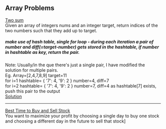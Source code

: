 ## Array Problems

[Two sum](https://leetcode.com/problems/two-sum/)<br/>
Given an array of integers nums and an integer target, return indices of the two numbers such that they add up to target.
##### make use of hash table, single for loop - during each iteration a pair of number and diff(=target-number) gets stored in the hashtable, if number in hashtable as key, return the pair. 
Note: Usually/in the que there's just a single pair, I have modified the solution for multiple pairs.<br/>
Eg. Array=[2,4,7,8,9] target=11 <br/> for i=1 hashtable= { '7': 4, '9': 2 } number=4, diff=7 <br/> for i=2 hashtable= { '7': 4, '9': 2 } number=7, diff=4 as hashtable[7] exists, push this pair to the output 
<br/>[Solution](https://github.com/nis6/DSA-JavaScript/blob/master/Arrays/TwoSum.js)

---

[Best Time to Buy and Sell Stock](https://leetcode.com/problems/best-time-to-buy-and-sell-stock/)<br/>
You want to maximize your profit by choosing a single day to buy one stock and choosing a different day in the future to sell that stock]
####
